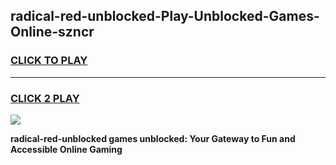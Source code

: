 
## radical-red-unblocked-Play-Unblocked-Games-Online-szncr
<h3>
<a href="https://premium76.site?title=radical-red-unblocked&ref=25A">CLICK TO PLAY</a></h3>
<hr>

<h3>
<a href="https://premium76.site?title=radical-red-unblocked&ref=25A">CLICK 2 PLAY</a>
  
</h3>

<a href="https://premium76.site?title=radical-red-unblocked&ref=25A"><img src="https://clearcache.store/games.png"></a>


**radical-red-unblocked games unblocked: Your Gateway to Fun and Accessible Online Gaming**
